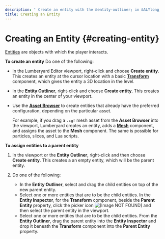 ```yaml
---
description: ' Create an entity with the &entity-outliner; in &ALYlong;. '
title: Creating an Entity
---
```

# Creating an Entity {#creating-entity}

[Entities](/docs/userguide/ly-glos-chap#entity) are objects with which the player interacts\.

**To create an entity**
 Do one of the following:
+ In the Lumberyard Editor viewport, right\-click and choose **Create entity**\. This creates an entity at the cursor location with a basic **[Transform](/docs/userguide/components/transform.md)** component, which gives the entity a 3D location in the level\.
+ In the [**Entity Outliner**](/docs/userguide/components/entity-outliner.md), right\-click and choose **Create entity**\. This creates an entity in the center of your viewport\.
+ Use the [**Asset Browser**](/docs/userguide/asset-browser-intro.md) to create entities that already have the preferred configuration, depending on the particular asset\.

  For example, if you drag a `.cgf` mesh asset from the **Asset Browser** into the viewport, Lumberyard creates an entity, adds a **[Mesh](/docs/userguide/components/static-mesh.md)** component, and assigns the asset to the **Mesh** component\. The same is possible for particles, slices, and Lua scripts\.

**To assign entities to a parent entity**

1. In the viewport or the **Entity Outliner**, right\-click and then choose **Create entity**\. This creates a an empty entity, which will be the parent entity\.

1. Do one of the following:
   + In the **Entity Outliner**, select and drag the child entities on top of the new parent entity\.
   + Select one or more entities that are to be the child entities\. In the **Entity Inspector**, for the **Transform** component, beside the **Parent Entity** property, click the picker icon ![\[Image NOT FOUND\]](/images/shared/picker.png) and then select the parent entity in the viewport\.
   + Select one or more entities that are to be the child entities\. From the **Entity Outliner**, drag the parent entity into the **Entity Inspector** and drop it beneath the **Transform** component into the **Parent Entity** property\.